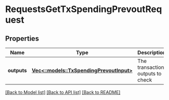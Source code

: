 # RequestsGetTxSpendingPrevoutRequest

## Properties
Name | Type | Description | Notes
------------ | ------------- | ------------- | -------------
**outputs** | [**Vec<::models::TxSpendingPrevoutInput>**](TxSpendingPrevoutInput.md) | The transaction outputs to check | [optional] [default to null]

[[Back to Model list]](../README.md#documentation-for-models) [[Back to API list]](../README.md#documentation-for-api-endpoints) [[Back to README]](../README.md)


